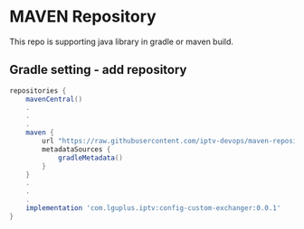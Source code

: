# MAVEN Repository

This repo is supporting java library in gradle or maven build.

## Gradle setting - add repository
```groovy
repositories {
    mavenCentral()
    .
    .
    .
    maven {
        url "https://raw.githubusercontent.com/iptv-devops/maven-repository/main"
        metadataSources {
            gradleMetadata()
        }
    }
    .
    .
    .
    implementation 'com.lguplus.iptv:config-custom-exchanger:0.0.1'
}
```
